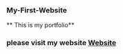 ### My-First-Website
** This is my portfolio**

### please visit my website <a href="http://keshavagrawal.me/My-First-Website/" target="_blank">Website</a>


